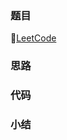 ### 题目

🔗[LeetCode](https://leetcode-cn.com/problems/search-insert-position/)

### 思路

### 代码

### 小结